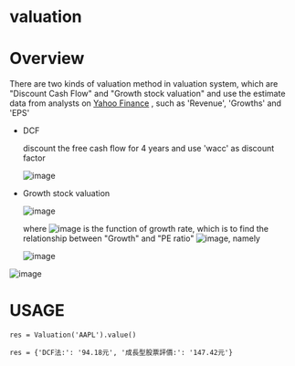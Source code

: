 # valuation


# Overview

There are two kinds of valuation method in valuation system, which are "Discount Cash Flow" and "Growth stock valuation" and use the estimate data from analysts on [Yahoo Finance](https://finance.yahoo.com/quote/AAPL/analysis?p=T) , such as 'Revenue', 'Growths' and 'EPS'

- DCF

    discount the free cash flow for 4 years and use 'wacc' as discount factor

    ![image](https://latex.codecogs.com/png.latex?value%20=%20\frac{FCF_1}{(1+wacc)}%20+%20....+\frac{FCF_n}{(1+wacc)^n}+\frac{FCF_n(1+g)}{wacc-g})
    
- Growth stock valuation

    ![image](https://latex.codecogs.com/png.latex?value%20=%20PE_{estimate}%20*%20EPS_{estimate})

    where ![image](https://latex.codecogs.com/png.latex?PE_{estimate}) is  the function of growth rate, which is to find the relationship between "Growth" and "PE ratio"
    ![image](https://latex.codecogs.com/png.latex?PE_{estimate}=f(g)), namely 
                           

    ![image](https://user-images.githubusercontent.com/51486531/111328633-5f378080-86a9-11eb-9758-5d580b48ef7b.png)

    
    
![image](https://user-images.githubusercontent.com/51486531/111170186-a147c000-85de-11eb-842b-1bb81a704e24.jpg)

# USAGE
`res = Valuation('AAPL').value()`

`res = {'DCF法:': '94.18元', '成長型股票評價:': '147.42元'}`
